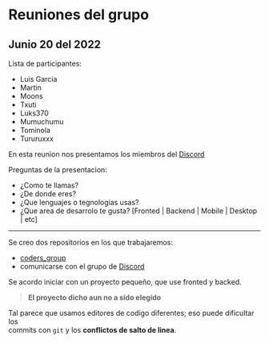 # Reuniones del grupo

## Junio 20 del 2022

Lista de participantes:
- Luis Garcia
- Martin
- Moons
- Txuti
- Luks370
- Mumuchumu
- Tominola
- Tururuxxx

En esta reunion nos presentamos los miembros del [Discord](https://discord.gg/pGrXtdFHua) <br>

Preguntas de la presentacion:
- ¿Como te llamas?
- ¿De donde eres?
- ¿Que lenguajes o tegnologias usas?
- ¿Que area de desarrolo te gusta? [Fronted | Backend | Mobile | Desktop | etc]

---

Se creo dos repositorios en los que trabajaremos:
- [coders\_group](https://github.com/Daniel338/coders_group)
- comunicarse con el grupo de [Discord](https://discord.gg/pGrXtdFHua)

Se acordo iniciar con un proyecto pequeño, que use fronted y backed.

> **El proyecto dicho aun no a sido elegido**

Tal parece que usamos editores de codigo diferentes; eso puede dificultar los <br>
commits con `git` y los **conflictos de salto de linea**.


